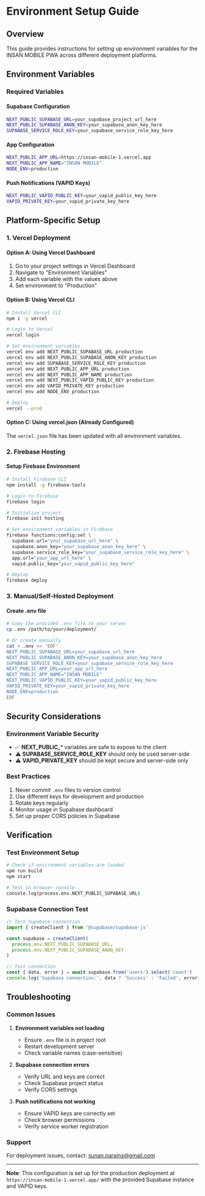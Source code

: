 # Environment Setup Guide

## Overview
This guide provides instructions for setting up environment variables for the INSAN MOBILE PWA across different deployment platforms.

## Environment Variables

### Required Variables

#### Supabase Configuration
```bash
NEXT_PUBLIC_SUPABASE_URL=your_supabase_project_url_here
NEXT_PUBLIC_SUPABASE_ANON_KEY=your_supabase_anon_key_here
SUPABASE_SERVICE_ROLE_KEY=your_supabase_service_role_key_here
```

#### App Configuration
```bash
NEXT_PUBLIC_APP_URL=https://insan-mobile-1.vercel.app
NEXT_PUBLIC_APP_NAME="INSAN MOBILE"
NODE_ENV=production
```

#### Push Notifications (VAPID Keys)
```bash
NEXT_PUBLIC_VAPID_PUBLIC_KEY=your_vapid_public_key_here
VAPID_PRIVATE_KEY=your_vapid_private_key_here
```

## Platform-Specific Setup

### 1. Vercel Deployment

#### Option A: Using Vercel Dashboard
1. Go to your project settings in Vercel Dashboard
2. Navigate to "Environment Variables"
3. Add each variable with the values above
4. Set environment to "Production"

#### Option B: Using Vercel CLI
```bash
# Install Vercel CLI
npm i -g vercel

# Login to Vercel
vercel login

# Set environment variables
vercel env add NEXT_PUBLIC_SUPABASE_URL production
vercel env add NEXT_PUBLIC_SUPABASE_ANON_KEY production
vercel env add SUPABASE_SERVICE_ROLE_KEY production
vercel env add NEXT_PUBLIC_APP_URL production
vercel env add NEXT_PUBLIC_APP_NAME production
vercel env add NEXT_PUBLIC_VAPID_PUBLIC_KEY production
vercel env add VAPID_PRIVATE_KEY production
vercel env add NODE_ENV production

# Deploy
vercel --prod
```

#### Option C: Using vercel.json (Already Configured)
The `vercel.json` file has been updated with all environment variables.

### 2. Firebase Hosting

#### Setup Firebase Environment
```bash
# Install Firebase CLI
npm install -g firebase-tools

# Login to Firebase
firebase login

# Initialize project
firebase init hosting

# Set environment variables in Firebase
firebase functions:config:set \
  supabase.url="your_supabase_url_here" \
  supabase.anon_key="your_supabase_anon_key_here" \
  supabase.service_role_key="your_supabase_service_role_key_here" \
  app.url="your_app_url_here" \
  vapid.public_key="your_vapid_public_key_here"

# Deploy
firebase deploy
```

### 3. Manual/Self-Hosted Deployment

#### Create .env file
```bash
# Copy the provided .env file to your server
cp .env /path/to/your/deployment/

# Or create manually
cat > .env << 'EOF'
NEXT_PUBLIC_SUPABASE_URL=your_supabase_url_here
NEXT_PUBLIC_SUPABASE_ANON_KEY=your_supabase_anon_key_here
SUPABASE_SERVICE_ROLE_KEY=your_supabase_service_role_key_here
NEXT_PUBLIC_APP_URL=your_app_url_here
NEXT_PUBLIC_APP_NAME="INSAN MOBILE"
NEXT_PUBLIC_VAPID_PUBLIC_KEY=your_vapid_public_key_here
VAPID_PRIVATE_KEY=your_vapid_private_key_here
NODE_ENV=production
EOF
```

## Security Considerations

### Environment Variable Security
- ✅ **NEXT_PUBLIC_*** variables are safe to expose to the client
- ⚠️ **SUPABASE_SERVICE_ROLE_KEY** should only be used server-side
- ⚠️ **VAPID_PRIVATE_KEY** should be kept secure and server-side only

### Best Practices
1. Never commit `.env` files to version control
2. Use different keys for development and production
3. Rotate keys regularly
4. Monitor usage in Supabase dashboard
5. Set up proper CORS policies in Supabase

## Verification

### Test Environment Setup
```bash
# Check if environment variables are loaded
npm run build
npm start

# Test in browser console
console.log(process.env.NEXT_PUBLIC_SUPABASE_URL)
```

### Supabase Connection Test
```javascript
// Test Supabase connection
import { createClient } from '@supabase/supabase-js'

const supabase = createClient(
  process.env.NEXT_PUBLIC_SUPABASE_URL,
  process.env.NEXT_PUBLIC_SUPABASE_ANON_KEY
)

// Test connection
const { data, error } = await supabase.from('users').select('count')
console.log('Supabase connection:', data ? 'Success' : 'Failed', error)
```

## Troubleshooting

### Common Issues

1. **Environment variables not loading**
   - Ensure `.env` file is in project root
   - Restart development server
   - Check variable names (case-sensitive)

2. **Supabase connection errors**
   - Verify URL and keys are correct
   - Check Supabase project status
   - Verify CORS settings

3. **Push notifications not working**
   - Ensure VAPID keys are correctly set
   - Check browser permissions
   - Verify service worker registration

### Support
For deployment issues, contact: sunan.parains@gmail.com

---

**Note**: This configuration is set up for the production deployment at `https://insan-mobile-1.vercel.app/` with the provided Supabase instance and VAPID keys.